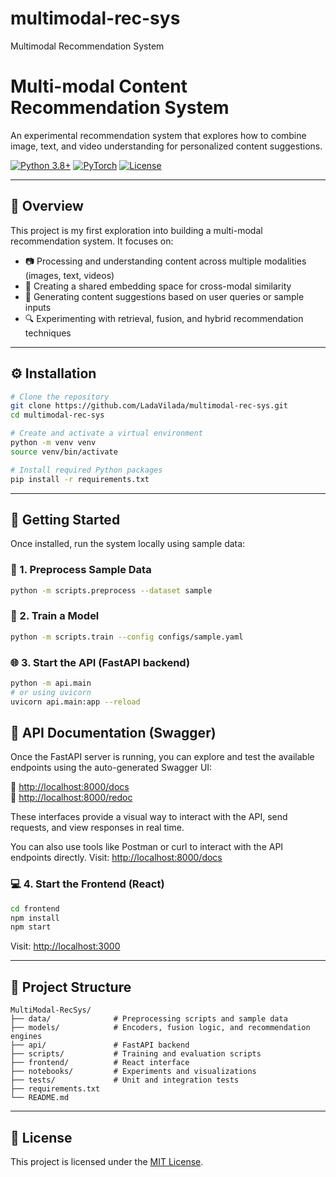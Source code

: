 # multimodal-rec-sys
Multimodal Recommendation System

# Multi-modal Content Recommendation System

An experimental recommendation system that explores how to combine image, text, and video understanding for personalized content suggestions.

[![Python 3.8+](https://img.shields.io/badge/python-3.8+-blue.svg)](https://www.python.org/downloads/)
[![PyTorch](https://img.shields.io/badge/PyTorch-1.10+-red.svg)](https://pytorch.org/)
[![License](https://img.shields.io/badge/license-MIT-green.svg)](LICENSE)

---

## 🚀 Overview

This project is my first exploration into building a multi-modal recommendation system. It focuses on:

- 📷 Processing and understanding content across multiple modalities (images, text, videos)
- 🧠 Creating a shared embedding space for cross-modal similarity
- 🧭 Generating content suggestions based on user queries or sample inputs
- 🔍 Experimenting with retrieval, fusion, and hybrid recommendation techniques

---

## ⚙️ Installation

```bash
# Clone the repository
git clone https://github.com/LadaVilada/multimodal-rec-sys.git
cd multimodal-rec-sys

# Create and activate a virtual environment
python -m venv venv
source venv/bin/activate

# Install required Python packages
pip install -r requirements.txt
```

---

## 🧪 Getting Started

Once installed, run the system locally using sample data:

### 🔄 1. Preprocess Sample Data

```bash
python -m scripts.preprocess --dataset sample
```

### 🧠 2. Train a Model

```bash
python -m scripts.train --config configs/sample.yaml
```

### 🌐 3. Start the API (FastAPI backend)

```bash
python -m api.main
# or using uvicorn
uvicorn api.main:app --reload
```
## 📘 API Documentation (Swagger)

Once the FastAPI server is running, you can explore and test the available endpoints using the auto-generated Swagger UI:

📍 [http://localhost:8000/docs](http://localhost:8000/docs)  
📍 [http://localhost:8000/redoc](http://localhost:8000/redoc)

These interfaces provide a visual way to interact with the API, send requests, and view responses in real time.

You can also use tools like Postman or curl to interact with the API endpoints directly.
Visit: [http://localhost:8000/docs](http://localhost:8000/docs)

### 💻 4. Start the Frontend (React)

```bash
cd frontend
npm install
npm start
```

Visit: [http://localhost:3000](http://localhost:3000)

---

## 🧠 Project Structure

```
MultiModal-RecSys/
├── data/              # Preprocessing scripts and sample data
├── models/            # Encoders, fusion logic, and recommendation engines
├── api/               # FastAPI backend
├── scripts/           # Training and evaluation scripts
├── frontend/          # React interface
├── notebooks/         # Experiments and visualizations
├── tests/             # Unit and integration tests
├── requirements.txt
└── README.md
```

---

## 📄 License

This project is licensed under the [MIT License](LICENSE).

